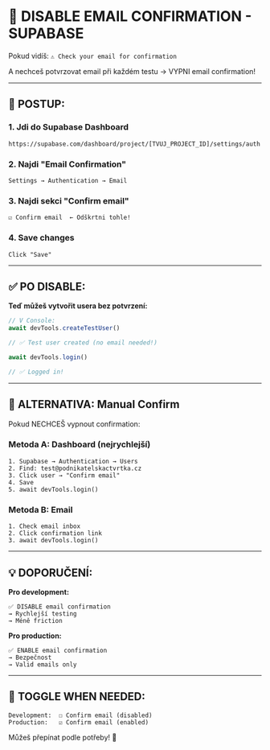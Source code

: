 # 🔧 **DISABLE EMAIL CONFIRMATION - SUPABASE**

Pokud vidíš: `⚠️ Check your email for confirmation`

A nechceš potvrzovat email při každém testu → VYPNI email confirmation!

---

## 📝 **POSTUP:**

### **1. Jdi do Supabase Dashboard**
```
https://supabase.com/dashboard/project/[TVUJ_PROJECT_ID]/settings/auth
```

### **2. Najdi "Email Confirmation"**
```
Settings → Authentication → Email
```

### **3. Najdi sekci "Confirm email"**
```
☑ Confirm email  ← Odškrtni tohle!
```

### **4. Save changes**
```
Click "Save"
```

---

## ✅ **PO DISABLE:**

**Teď můžeš vytvořit usera bez potvrzení:**

```javascript
// V Console:
await devTools.createTestUser()

// ✅ Test user created (no email needed!)

await devTools.login()

// ✅ Logged in!
```

---

## 🎯 **ALTERNATIVA: Manual Confirm**

Pokud NECHCEŠ vypnout confirmation:

### **Metoda A: Dashboard (nejrychlejší)**
```
1. Supabase → Authentication → Users
2. Find: test@podnikatelskactvrtka.cz
3. Click user → "Confirm email"
4. Save
5. await devTools.login()
```

### **Metoda B: Email**
```
1. Check email inbox
2. Click confirmation link
3. await devTools.login()
```

---

## 💡 **DOPORUČENÍ:**

**Pro development:**
```
✅ DISABLE email confirmation
→ Rychlejší testing
→ Méně friction
```

**Pro production:**
```
✅ ENABLE email confirmation
→ Bezpečnost
→ Valid emails only
```

---

## 🔄 **TOGGLE WHEN NEEDED:**

```
Development:  ☐ Confirm email (disabled)
Production:   ☑ Confirm email (enabled)
```

Můžeš přepínat podle potřeby! 🎯
